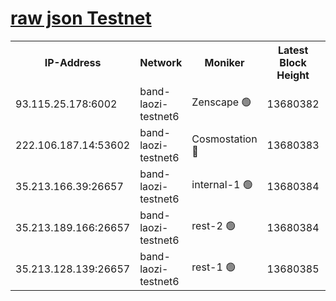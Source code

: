 
[raw json Testnet](https://rpc-check.bandt.stavr.tech/bandt/rpcbandt_result.json)
=

<table><tr><th>IP-Address</th><th>Network</th><th>Moniker</th><th>Latest Block Height</th><th>Earliest Block Height</th><th>Catching Up</th><th>Tx Index</th><th>Voting Power</th><th>Scan Time</th></tr><tr><td>93.115.25.178:6002</td><td>band-laozi-testnet6</td><td>Zenscape 🟢</td><td>13680382</td><td>12460001</td><td>False</td><td>on</td><td>0</td><td>2023-12-08T22:38:39.974199931UTC</td></tr><tr><td>222.106.187.14:53602</td><td>band-laozi-testnet6</td><td>Cosmostation 🔴</td><td>13680383</td><td>13177501</td><td>False</td><td>on</td><td>2203223</td><td>2023-12-08T22:38:41.760670515UTC</td></tr><tr><td>35.213.166.39:26657</td><td>band-laozi-testnet6</td><td>internal-1 🟢</td><td>13680384</td><td>13580384</td><td>False</td><td>on</td><td>0</td><td>2023-12-08T22:38:42.986900074UTC</td></tr><tr><td>35.213.189.166:26657</td><td>band-laozi-testnet6</td><td>rest-2 🟢</td><td>13680384</td><td>13580384</td><td>False</td><td>on</td><td>0</td><td>2023-12-08T22:38:44.227961808UTC</td></tr><tr><td>35.213.128.139:26657</td><td>band-laozi-testnet6</td><td>rest-1 🟢</td><td>13680385</td><td>13580385</td><td>False</td><td>on</td><td>0</td><td>2023-12-08T22:38:47.583081626UTC</td></tr></table>
